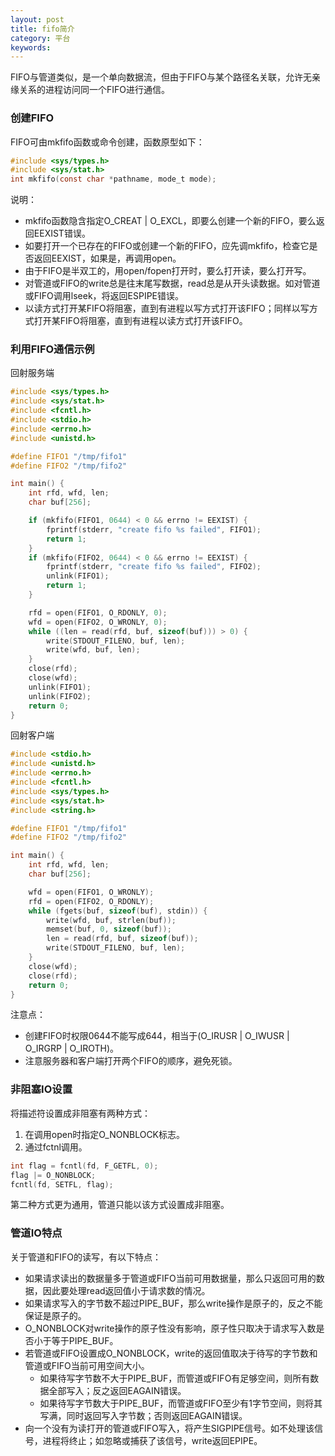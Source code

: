 ```yaml
---
layout: post
title: fifo简介
category: 平台
keywords:
---
```


FIFO与管道类似，是一个单向数据流，但由于FIFO与某个路径名关联，允许无亲缘关系的进程访问同一个FIFO进行通信。

### 创建FIFO

FIFO可由mkfifo函数或命令创建，函数原型如下：

```c
#include <sys/types.h>
#include <sys/stat.h>
int mkfifo(const char *pathname, mode_t mode);
```

说明：

- mkfifo函数隐含指定O_CREAT \| O_EXCL，即要么创建一个新的FIFO，要么返回EEXIST错误。
- 如要打开一个已存在的FIFO或创建一个新的FIFO，应先调mkfifo，检查它是否返回EEXIST，如果是，再调用open。
- 由于FIFO是半双工的，用open/fopen打开时，要么打开读，要么打开写。
- 对管道或FIFO的write总是往末尾写数据，read总是从开头读数据。如对管道或FIFO调用lseek，将返回ESPIPE错误。
- 以读方式打开某FIFO将阻塞，直到有进程以写方式打开该FIFO；同样以写方式打开某FIFO将阻塞，直到有进程以读方式打开该FIFO。

### 利用FIFO通信示例

回射服务端

```c
#include <sys/types.h>
#include <sys/stat.h>
#include <fcntl.h>
#include <stdio.h>
#include <errno.h>
#include <unistd.h>

#define FIFO1 "/tmp/fifo1"
#define FIFO2 "/tmp/fifo2"

int main() {
    int rfd, wfd, len;
    char buf[256];

    if (mkfifo(FIFO1, 0644) < 0 && errno != EEXIST) {
        fprintf(stderr, "create fifo %s failed", FIFO1);
        return 1;
    }
    if (mkfifo(FIFO2, 0644) < 0 && errno != EEXIST) {
        fprintf(stderr, "create fifo %s failed", FIFO2);
        unlink(FIFO1);
        return 1;
    }

    rfd = open(FIFO1, O_RDONLY, 0);
    wfd = open(FIFO2, O_WRONLY, 0);
    while ((len = read(rfd, buf, sizeof(buf))) > 0) {
        write(STDOUT_FILENO, buf, len);
        write(wfd, buf, len);
    }
    close(rfd);
    close(wfd);
    unlink(FIFO1);
    unlink(FIFO2);
    return 0;
}
```

回射客户端

```c
#include <stdio.h>
#include <unistd.h>
#include <errno.h>
#include <fcntl.h>
#include <sys/types.h>
#include <sys/stat.h>
#include <string.h>

#define FIFO1 "/tmp/fifo1"
#define FIFO2 "/tmp/fifo2"

int main() {
    int rfd, wfd, len;
    char buf[256];

    wfd = open(FIFO1, O_WRONLY);
    rfd = open(FIFO2, O_RDONLY);
    while (fgets(buf, sizeof(buf), stdin)) {
        write(wfd, buf, strlen(buf));
        memset(buf, 0, sizeof(buf));
        len = read(rfd, buf, sizeof(buf));
        write(STDOUT_FILENO, buf, len);
    }
    close(wfd);
    close(rfd);
    return 0;
}
```

注意点：

- 创建FIFO时权限0644不能写成644，相当于(O_IRUSR \| O_IWUSR \| O_IRGRP \| O_IROTH)。
- 注意服务器和客户端打开两个FIFO的顺序，避免死锁。

### 非阻塞IO设置

将描述符设置成非阻塞有两种方式：

1. 在调用open时指定O_NONBLOCK标志。
2. 通过fctnl调用。

```c
int flag = fcntl(fd, F_GETFL, 0);
flag |= O_NONBLOCK;
fcntl(fd, SETFL, flag);
```

第二种方式更为通用，管道只能以该方式设置成非阻塞。

### 管道IO特点

关于管道和FIFO的读写，有以下特点：

- 如果请求读出的数据量多于管道或FIFO当前可用数据量，那么只返回可用的数据，因此要处理read返回值小于请求数的情况。
- 如果请求写入的字节数不超过PIPE_BUF，那么write操作是原子的，反之不能保证是原子的。
- O_NONBLOCK对write操作的原子性没有影响，原子性只取决于请求写入数是否小于等于PIPE_BUF。
- 若管道或FIFO设置成O_NONBLOCK，write的返回值取决于待写的字节数和管道或FIFO当前可用空间大小。
	- 如果待写字节数不大于PIPE_BUF，而管道或FIFO有足够空间，则所有数据全部写入；反之返回EAGAIN错误。
	- 如果待写字节数大于PIPE_BUF，而管道或FIFO至少有1字节空间，则将其写满，同时返回写入字节数；否则返回EAGAIN错误。
- 向一个没有为读打开的管道或FIFO写入，将产生SIGPIPE信号。如不处理该信号，进程将终止；如忽略或捕获了该信号，write返回EPIPE。
